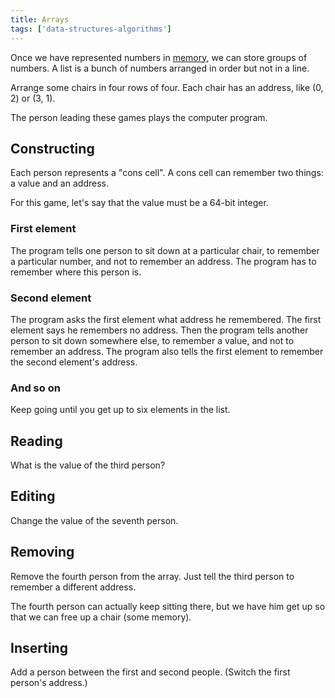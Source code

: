 ```yaml
---
title: Arrays
tags: ['data-structures-algorithms']
---
```

Once we have represented numbers in [memory](/!/bits), we can store groups of
numbers. A list is a bunch of numbers arranged in order but not in a line.

Arrange some chairs in four rows of four. Each chair has an address, like
(0, 2) or (3, 1).

The person leading these games plays the computer program.

## Constructing
Each person represents a "cons cell". A cons cell can remember two things:
a value and an address.

For this game, let's say that the value must be a 64-bit integer.

### First element
The program tells one person to sit down at a particular chair, to remember
a particular number, and not to remember an address. The program has to remember
where this person is.

### Second element
The program asks the first element what address he remembered. The first element
says he remembers no address. Then the program tells another person to sit down
somewhere else, to remember a value, and not to remember an address. The program
also tells the first element to remember the second element's address.

### And so on
Keep going until you get up to six elements in the list.

## Reading
What is the value of the third person?

## Editing
Change the value of the seventh person.

## Removing
Remove the fourth person from the array.
Just tell the third person to remember a different address.

The fourth person can actually keep sitting there,
but we have him get up so that we can free up a chair (some memory).

## Inserting
Add a person between the first and second people.
(Switch the first person's address.)
